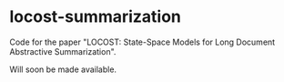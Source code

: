 # locost-summarization

Code for the paper "LOCOST: State-Space Models for Long Document Abstractive Summarization".

Will soon be made available.

